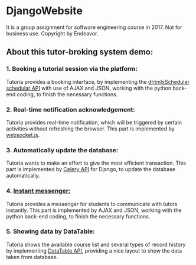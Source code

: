 # DjangoWebsite

It is a group assignment for software engineering course in 2017. Not for business use. Copyright by Endeavor.

## About this tutor-broking system demo:
### 1. Booking a tutorial session via the platform:
Tutoria provides a booking interface, by implementing the [dhtmlxScheduler schedular API](https://docs.dhtmlx.com/scheduler/api__refs__scheduler.html) with use of AJAX and JSON, working with the python back-end coding, to finish the necessary functions.
### 2. Real-time notification acknowledgement:
Tutoria provides real-time notification, which will be triggered by certain activities without refreshing the browser. This part is implemented by [websocket.js](https://developer.mozilla.org/en-US/docs/Web/API/WebSockets_API/Writing_WebSocket_client_applications).
### 3. Automatically update the database:
Tutoria wants to make an effort to give the most efficient transaction. This part is implemented by [Celery API](http://www.celeryproject.org/) for Django, to update the database automatically.
### 4. [Instant messenger:](https://github.com/Felixho19/DjangoWebsite/blob/master/template/chat_room.html)
Tutoria provides a messenger for students to communicate with tutors instantly. This part is implemented by AJAX and JSON, working with the python back-end coding, to finish the necessary functions.
### 5. Showing data by DataTable:
Tutoria shows the available course list and several types of record history by implementing [DataTable API](https://datatables.net/reference/api/), providing a nice layout to show the data taken from database.

